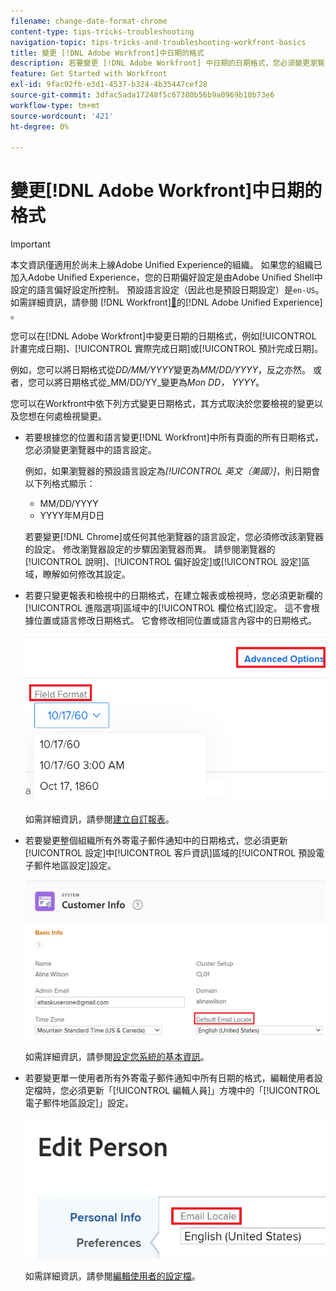 ```yaml
---
filename: change-date-format-chrome
content-type: tips-tricks-troubleshooting
navigation-topic: tips-tricks-and-troubleshooting-workfront-basics
title: 變更 [!DNL Adobe Workfront]中日期的格式
description: 若要變更 [!DNL Adobe Workfront] 中日期的日期格式，您必須變更瀏覽器中的語言設定。
feature: Get Started with Workfront
exl-id: 9fac92fb-e3d1-4537-b324-4b35447cef28
source-git-commit: 3dfac5ada17248f5c67380b56b9a0969b10b73e6
workflow-type: tm+mt
source-wordcount: '421'
ht-degree: 0%

---
```


# 變更[!DNL Adobe Workfront]中日期的格式

<!--this article used to be called "Change the date format in Adobe Workfront when using Chrome". The team decieded to make it more generic and hide the steps. Also see drafted content below-->

>[!IMPORTANT]
>
> 本文資訊僅適用於尚未上線Adobe Unified Experience的組織。
> 如果您的組織已加入Adobe Unified Experience，您的日期偏好設定是由Adobe Unified Shell中設定的語言偏好設定所控制。 預設語言設定（因此也是預設日期設定）是`en-US`。
> 如需詳細資訊，請參閱 [!DNL Workfront][&#128279;](/help/quicksilver/workfront-basics/navigate-workfront/workfront-navigation/adobe-unified-experience.md/#access-your-profile-and-preferences)的[!DNL Adobe Unified Experience] 。

您可以在[!DNL Adobe Workfront]中變更日期的日期格式，例如[!UICONTROL 計畫完成日期]、[!UICONTROL 實際完成日期]或[!UICONTROL 預計完成日期]。

例如，您可以將日期格式從&#x200B;_DD/MM/YYYY_&#x200B;變更為&#x200B;_MM/DD/YYYY_，反之亦然。
或者，您可以將日期格式從_MM/DD/YY_&#x200B;變更為&#x200B;_Mon DD， YYYY_。

您可以在Workfront中依下列方式變更日期格式，其方式取決於您要檢視的變更以及您想在何處檢視變更。

* 若要根據您的位置和語言變更[!DNL Workfront]中所有頁面的所有日期格式，您必須變更瀏覽器中的語言設定。

  例如，如果瀏覽器的預設語言設定為&#x200B;*[!UICONTROL 英文（美國）]*，則日期會以下列格式顯示：

   * MM/DD/YYYY
   * YYYY年M月D日

  若要變更[!DNL Chrome]或任何其他瀏覽器的語言設定，您必須修改該瀏覽器的設定。 修改瀏覽器設定的步驟因瀏覽器而異。 請參閱瀏覽器的[!UICONTROL 說明]、[!UICONTROL 偏好設定]或[!UICONTROL 設定]區域，瞭解如何修改其設定。

* 若要只變更報表和檢視中的日期格式，在建立報表或檢視時，您必須更新欄的[!UICONTROL 進階選項]區域中的[!UICONTROL 欄位格式]設定。 這不會根據位置或語言修改日期格式。 它會修改相同位置或語言內容中的日期格式。

  ![](assets/field-format-in-advanced-options-of-a-view-highlighted.png)

  如需詳細資訊，請參閱[建立自訂報表](../../reports-and-dashboards/reports/creating-and-managing-reports/create-custom-report.md)。

* 若要變更整個組織所有外寄電子郵件通知中的日期格式，您必須更新[!UICONTROL 設定]中[!UICONTROL 客戶資訊]區域的[!UICONTROL 預設電子郵件地區設定]設定。

  ![](assets/default-email-locale-field.png)

  如需詳細資訊，請參閱[設定您系統的基本資訊](../../administration-and-setup/get-started-wf-administration/configure-basic-info.md)。

* 若要變更單一使用者所有外寄電子郵件通知中所有日期的格式，編輯使用者設定檔時，您必須更新「[!UICONTROL 編輯人員]」方塊中的「[!UICONTROL 電子郵件地區設定]」設定。

  ![](assets/email-locale-for-user-profile-highlighted.png)

  如需詳細資訊，請參閱[編輯使用者的設定檔](../../administration-and-setup/add-users/create-and-manage-users/edit-a-users-profile.md)。

<!--drafted because we should not document steps for a third-party application

To change your language settings in Chrome:

1. Click the 3-dots in the top right corner of your Chrome interface, then click **Settings**.
1. On the left area of the Settings page, expand **Advanced**, then click **Languages**.  
   Or  
   Search for *language*&nbsp;at the top of the Settings page, then click **Languages**.

1. In the **Language** list, locate the language and region that use your preferred date format.

   **Example:** If you speak English and you want the date format to be MM/DD/YYYY, you would select **English (United States)**. If you speak English and you want the date format to be DD/MM/YYY, you would select **English (United Kingdom)**.

1. (Conditional) If the language and region you want to use are not visible in the list, click **Add languages** to add it to the list.
1. Click the 3-dot menu next to the language and region you want to use, then click **Move to the top**.
1. Return to the Workfront interface, then refresh the page.  
   The date format is now updated in projects and other areas of Workfront that use MM/DD/YYYY or DD/MM/YYYY format when displaying dates.

   -->
